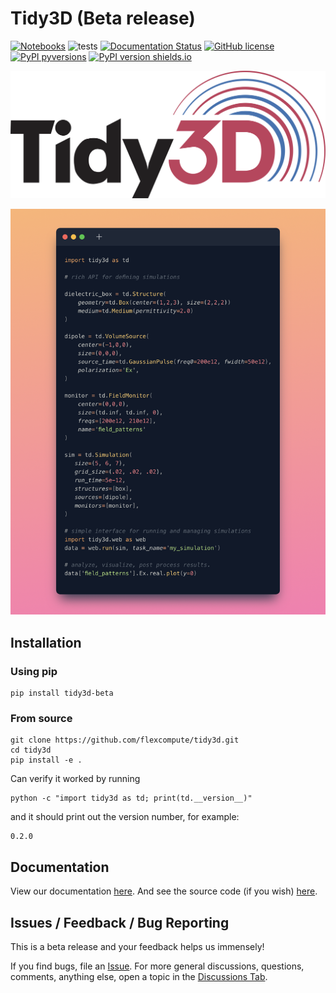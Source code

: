 # Tidy3D (Beta release)

[![Notebooks](https://mybinder.org/badge_logo.svg)](https://mybinder.org/v2/gh/flexcompute-readthedocs/tidy3d-docs/readthedocs?labpath=docs%2Fsource%2Fnotebooks)
![tests](https://github.com/flexcompute/Tidy3D-client-revamp/actions/workflows//run_tests.yml/badge.svg)
[![Documentation Status](https://readthedocs.com/projects/flexcompute-tidy3ddocumentation/badge/?version=latest)](https://flexcompute-tidy3ddocumentation.readthedocs-hosted.com/en/latest/?badge=latest)
[![GitHub license](https://img.shields.io/github/license/Naereen/StrapDown.js.svg)](https://github.com/flexcompute/tidy3d/blob/main/LICENSE)
[![PyPI pyversions](https://img.shields.io/pypi/pyversions/tidy3d-beta.svg)](https://pypi.python.org/pypi/tidy3d-beta/)
[![PyPI version shields.io](https://img.shields.io/pypi/v/tidy3d-beta.svg)](https://pypi.python.org/pypi/tidy3d-beta/)


![](https://raw.githubusercontent.com/flexcompute/tidy3d/main/img/Tidy3D-logo.svg)

![](https://raw.githubusercontent.com/flexcompute/tidy3d/main/img/snippet.png)

## Installation

### Using pip

```
pip install tidy3d-beta
```

### From source

```
git clone https://github.com/flexcompute/tidy3d.git
cd tidy3d
pip install -e .
```

Can verify it worked by running

```
python -c "import tidy3d as td; print(td.__version__)"
```

and it should print out the version number, for example:

```
0.2.0
```

## Documentation

View our documentation [here](https://flexcompute-tidy3ddocumentation.readthedocs-hosted.com/en/latest/).
And see the source code (if you wish) [here](https://github.com/flexcompute-readthedocs/tidy3d-docs).

## Issues / Feedback / Bug Reporting

This is a beta release and your feedback helps us immensely!

If you find bugs, file an [Issue](https://github.com/flexcompute/tidy3d/issues).
For more general discussions, questions, comments, anything else, open a topic in the [Discussions Tab](https://github.com/flexcompute/tidy3d/discussions).

